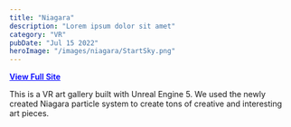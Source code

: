 ```yaml
---
title: "Niagara"
description: "Lorem ipsum dolor sit amet"
category: "VR"
pubDate: "Jul 15 2022"
heroImage: "/images/niagara/StartSky.png"
---
```


<a target="_blank" href="https://oziomarc.github.io/virtual-reality-final/" style="color: blue; font-weight: 600;">View Full Site</a>

This is a VR art gallery built with Unreal Engine 5. We used the newly created Niagara particle system to create tons of creative and interesting art pieces. 
